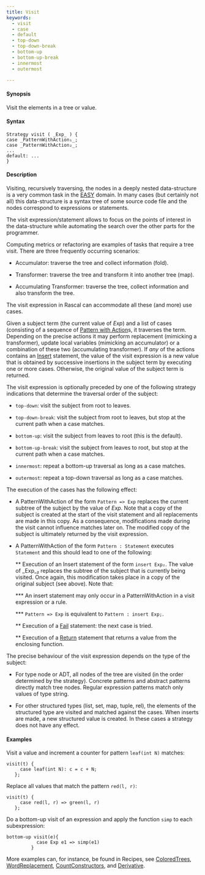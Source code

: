 ```yaml
---
title: Visit
keywords:
  - visit
  - case
  - default
  - top-down
  - top-down-break
  - bottom-up
  - bottom-up-break
  - innermost
  - outermost

---
```


#### Synopsis

Visit the elements in a tree or value.

#### Syntax

```rascal
Strategy visit ( _Exp_ ) {
case _PatternWithAction₁_;
case _PatternWithAction₂_;
...
default: ...
}
```

#### Description

Visiting, recursively traversing, the nodes in a deeply nested data-structure is a very common task in the [EASY](../../../WhyRascal/EASY/index.md) domain. 
In many cases (but certainly not all) this data-structure is a syntax tree of some source code file 
and the nodes correspond to expressions or statements. 

The visit expression/statement allows to focus on the points of interest in the data-structure while automating the search over the other parts for the programmer.

Computing metrics or refactoring are examples of tasks that require a tree visit. 
There are three frequently occurring scenarios:

*  Accumulator: traverse the tree and collect information (fold).

*  Transformer: traverse the tree and transform it into another tree (map).

*  Accumulating Transformer: traverse the tree, collect information and also transform the tree.


The visit expression in Rascal can accommodate all these (and more) use cases.

Given a subject term (the current value of _Exp_) and a list of cases 
(consisting of a sequence of [Pattern with Action](../../../Rascal/Expressions/Visit/PatternWithAction/index.md)s, it traverses the term. 
Depending on the precise actions it may perform replacement (mimicking a transformer), 
update local variables (mimicking an accumulator) or a combination of these two (accumulating transformer). 
If *any* of the actions contains an [Insert](../../../Rascal/Statements/Insert/index.md) statement, 
the value of the visit expression is a new value that is obtained by successive insertions in the subject 
term by executing one or more cases. Otherwise, the original value of the subject term is returned.


The visit expression is optionally preceded by one of the following strategy indications that 
determine the traversal order of the subject:

*  `top-down`: visit the subject from root to leaves.

*  `top-down-break`: visit the subject from root to leaves, but stop at the current path when a case matches.

*  `bottom-up`: visit the subject from leaves to root (this is the default).

*  `bottom-up-break`: visit the subject from leaves to root, but stop at the current path when a case matches.

*  `innermost`: repeat a bottom-up traversal as long as a case matches.

*  `outermost`: repeat a top-down traversal as long as a case matches.


The execution of the cases has the following effect:

*  A PatternWithAction of the form `Pattern => Exp` replaces the current subtree of the subject by the value of _Exp_. 
   Note that a copy of the subject is created at the start of the visit statement and all replacements are made in this copy. 
   As a consequence, modifications made during the visit cannot influence matches later on.
   The modified copy of the subject is ultimately returned by the visit expression.

*  A PatternWithAction of the form `Pattern : Statement` executes `Statement` and this should lead to one of the following:

   ** Execution of an Insert statement of the form `insert Exp₂`.
      The value of _Exp_₂ replaces the subtree of the subject that is currently being visited. 
      Once again, this modification takes place in a copy of the original subject (see above).
      Note that:

      *** An insert statement may only occur in a PatternWithAction in a visit expression or a rule.

      *** `Pattern => Exp` is equivalent to `Pattern : insert Exp;`.

   ** Execution of a [Fail](../../../Rascal/Statements/Fail/index.md) statement: the next case is tried.

   ** Execution of a [Return](../../../Rascal/Statements/Return/index.md) statement that returns a value from the enclosing function.

The precise behaviour of the visit expression depends on the type of the subject:

*  For type node or ADT, all nodes of the tree are visited (in the order determined by the strategy). 
   Concrete patterns and abstract patterns directly match tree nodes. 
   Regular expression patterns match only values of type string.

*  For other structured types (list, set, map, tuple, rel), the elements of the structured type are visited and 
   matched against the cases. 
   When inserts are made, a new structured value is created. In these cases a strategy does not have any effect.

#### Examples

Visit a value and increment a counter for pattern `leaf(int N)` matches:
```rascal
visit(t) {
     case leaf(int N): c = c + N;   
   };
```
Replace all values that match the pattern `red(l, r)`:
```rascal
visit(t) {
     case red(l, r) => green(l, r)   
   };
```
Do a bottom-up visit of an expression and apply the function `simp` to each subexpression:
```rascal
bottom-up visit(e){
           case Exp e1 => simp(e1)
         }
```

More examples can, for instance, be found in Recipes, see [ColoredTrees](../../../Recipes/Common/ColoredTrees/index.md), 
[WordReplacement](../../../Recipes/Common/WordReplacement/index.md), [CountConstructors](../../../Recipes/Common/CountConstructors/index.md), 
and [Derivative](../../../Recipes/Common/Derivative/index.md).


